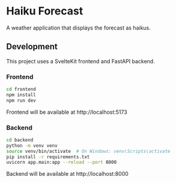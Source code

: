 # Haiku Forecast

A weather application that displays the forecast as haikus.

## Development

This project uses a SvelteKit frontend and FastAPI backend.

### Frontend

```bash
cd frontend
npm install
npm run dev
```

Frontend will be available at http://localhost:5173

### Backend

```bash
cd backend
python -m venv venv
source venv/bin/activate  # On Windows: venv\Scripts\activate
pip install -r requirements.txt
uvicorn app.main:app --reload --port 8000
```

Backend will be available at http://localhost:8000 